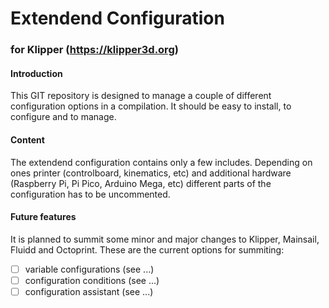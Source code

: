 # Extendend Configuration
### for Klipper (https://klipper3d.org)

#### Introduction
This GIT repository is designed to manage a couple of different configuration options in a compilation.
It should be easy to install, to configure and to manage.

#### Content
The extendend configuration contains only a few includes.
Depending on ones printer (controlboard, kinematics, etc) and additional hardware (Raspberry Pi, Pi Pico, Arduino Mega, etc) different parts of the configuration has to be uncommented.

#### Future features
It is planned to summit some minor and major changes to Klipper, Mainsail, Fluidd and Octoprint.
These are the current options for summiting:
- [ ] variable configurations (see ...)
- [ ] configuration conditions (see ...)
- [ ] configuration assistant (see ...)